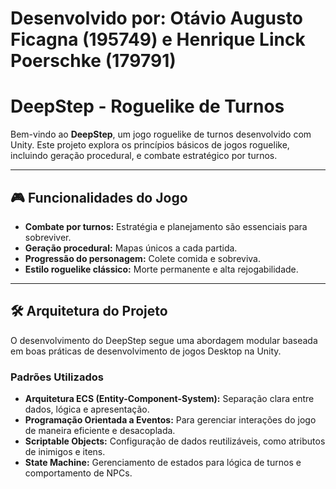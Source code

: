 # Desenvolvido por: Otávio Augusto Ficagna (195749) e Henrique Linck Poerschke (179791)

# DeepStep - Roguelike de Turnos

Bem-vindo ao **DeepStep**, um jogo roguelike de turnos desenvolvido com Unity. Este projeto explora os princípios básicos de jogos roguelike, incluindo geração procedural, e combate estratégico por turnos.

---

## 🎮 Funcionalidades do Jogo

- **Combate por turnos:** Estratégia e planejamento são essenciais para sobreviver.
- **Geração procedural:** Mapas únicos a cada partida.
- **Progressão do personagem:** Colete comida e sobreviva.
- **Estilo roguelike clássico:** Morte permanente e alta rejogabilidade.

---

## 🛠️ Arquitetura do Projeto

O desenvolvimento do DeepStep segue uma abordagem modular baseada em boas práticas de desenvolvimento de jogos Desktop na Unity. 

### Padrões Utilizados
- **Arquitetura ECS (Entity-Component-System):** Separação clara entre dados, lógica e apresentação.
- **Programação Orientada a Eventos:** Para gerenciar interações do jogo de maneira eficiente e desacoplada.
- **Scriptable Objects:** Configuração de dados reutilizáveis, como atributos de inimigos e itens.
- **State Machine:** Gerenciamento de estados para lógica de turnos e comportamento de NPCs.
